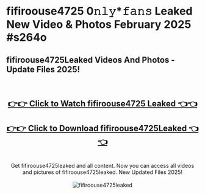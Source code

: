 # fifiroouse4725 0𝚗𝚕𝚢*𝚏𝚊𝚗𝚜 Leaked New Video & Photos February 2025 #s264o

<h2>fifiroouse4725Leaked Videos And Photos - Update Files 2025!</h2>
<br>
<div align="center">
<h2><a href="https://mediaupload.pro?title=fifiroouse4725&ref=11F" rel="nofollow">👉👉 Click to Watch fifiroouse4725 Leaked 👈👈</a></h2>
<h2><a href="https://mediaupload.pro?title=fifiroouse4725&ref=11F" rel="nofollow">👉👉 Click to Download fifiroouse4725Leaked 👈👈</a></h2>
<br>
Get fifiroouse4725leaked and all content. Now you can access all videos and pictures of fifiroouse4725leaked. New Updated Files 2025!
<br>
<br>
<a href="https://mediaupload.pro?title=fifiroouse4725&ref=11F" rel="nofollow" data-target="animated-image.originalLink"><img src="https://i.ibb.co/Gkj2r4b/banner.png" alt="fifiroouse4725leaked" style="max-width: 100%; display: inline-block;" data-target="animated-image.originalImage"></a>
</div>
<br>

